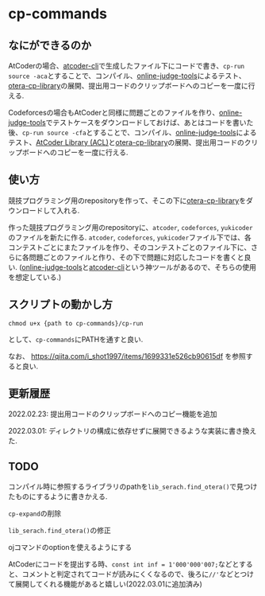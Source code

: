 # cp-commands

## なにができるのか

AtCoderの場合、[atcoder-cli](https://github.com/Tatamo/atcoder-cli)で生成したファイル下にコードで書き、`cp-run source -aca`とすることで、コンパイル、[online-judge-tools](https://github.com/online-judge-tools/oj)によるテスト、[otera-cp-library](https://github.com/otera99/otera-cp-library)の展開、提出用コードのクリップボードへのコピーを一度に行える.

Codeforcesの場合もAtCoderと同様に問題ごとのファイルを作り、[online-judge-tools](https://github.com/online-judge-tools/oj)でテストケースをダウンロードしておけば、あとはコードを書いた後、`cp-run source -cfa`とすることで、コンパイル、[online-judge-tools](https://github.com/online-judge-tools/oj)によるテスト、[AtCoder Library (ACL)](https://github.com/atcoder/ac-library)と[otera-cp-library](https://github.com/otera99/otera-cp-library)の展開、提出用コードのクリップボードへのコピーを一度に行える.

## 使い方

競技プログラミング用のrepositoryを作って、そこの下に[otera-cp-library](https://github.com/otera99/otera-cp-library)をダウンロードして入れる.

作った競技プログラミング用のrepositoryに、`atcoder`, `codeforces`, `yukicoder`のファイルを新たに作る.
`atcoder`, `codeforces`, `yukicoder`ファイル下では、各コンテストごとにまたファイルを作り、そのコンテストごとのファイル下に、さらに各問題ごとのファイルと作り、その下で問題に対応したコードを書くと良い.
([online-judge-tools](https://github.com/online-judge-tools/oj)と[atcoder-cli](https://github.com/Tatamo/atcoder-cli)という神ツールがあるので、そちらの使用を想定している.)

## スクリプトの動かし方

```
chmod u+x {path to cp-commands}/cp-run
```

として、`cp-commands`にPATHを通すと良い.

なお、 https://qiita.com/i_shot1997/items/1699331e526cb90615df を参照すると良い.

## 更新履歴
2022.02.23: 提出用コードのクリップボードへのコピー機能を追加

2022.03.01: ディレクトリの構成に依存せずに展開できるような実装に書き換えた.

## TODO
コンパイル時に参照するライブラリのpathを`lib_serach.find_otera()`で見つけたものにするように書きかえる.

`cp-expand`の削除

`lib_serach.find_otera()`の修正

ojコマンドのoptionを使えるようにする

AtCoderにコードを提出する時、`const int inf = 1'000'000'007;`などとすると、コメントと判定されてコードが読みにくくなるので、後ろに`//'`などとつけて展開してくれる機能があると嬉しい(2022.03.01に追加済み)